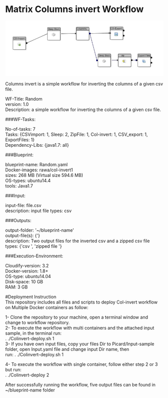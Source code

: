 # Matrix Columns invert Workflow
![myimage-alt-tag](https://github.com/WorkflowCenter-Repositories/Columns-Invert-WF/raw/master/random.jpg)
  
Columns invert is a simple workflow for inverting the columns of a given csv file.  
  
  WF-Title: Random    
  version: 1.0    
  Description: a simple workflow for inverting the columns of a given csv file.  
  
###WF-Tasks:  
  
  No-of-tasks: 7  
  Tasks: {CSVimport: 1, Sleep: 2, ZipFile: 1, Col-invert: 1, CSV_export: 1, ExportFiles: 1}  
  Dependency-Libs: {java1.7: all}   

###Blueprint:

  blueprint-name: Random.yaml  
  Docker-images: rawa/col-invert1  
  sizes: 268 MB (Virtual size 594.6 MB)  
  OS-types: ubuntu14.4  
  tools: Java1.7  
  
###Input:  
  
  input-file:  file.csv    
  description: input file
  types: csv

###Outputs:

  output-folder: '~/blueprint-name'  
  output-file(s): {'}  
  description:  Two output files for the inverted csv and a zipped csv file
  types: {'csv ', 'zipped file '}  

###Execution-Environment:  
  
  Cloudify-version: 3.2  
  Docker-version: 1.8+  
  OS-type: ubuntu14.04  
  Disk-space: 10 GB  
  RAM: 3 GB  
  
#Deployment Instruction  
This repository includes all files and scripts to deploy Col-invert workflow on Multiple Docker containers as follow:  
  
1- Clone the repository to your machine, open a terminal window and change to workflow repository.  
2- To execute the workflow with multi containers and the attached input sample, in the terminal run:   
   . ./Colinvert-deploy.sh 1    
3- If you have own input files, copy your files Dir to Picard/Input-sample folder, open Input.yaml file and change input Dir name, then  
   run: . ./Colinvert-deploy.sh 1  
  
4- To execute the workflow with single container, follow either step 2 or 3 but run:    
   . ./Colinvert-deploy 2  
  
After successfully running the workflow, five output files can be found in ~/blueprint-name folder
